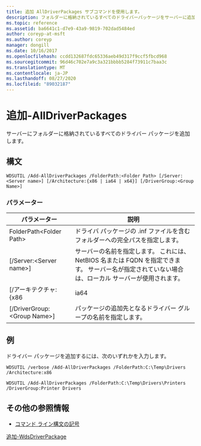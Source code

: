 ```yaml
---
title: 追加 AllDriverPackages サブコマンドを使用します。
description: フォルダーに格納されているすべてのドライバーパッケージをサーバーに追加する追加 AllDriverPackages のリファレンス記事です。
ms.topic: reference
ms.assetid: ba6641c1-d7e9-43a9-9819-702dad5484ed
author: coreyp-at-msft
ms.author: coreyp
manager: dongill
ms.date: 10/16/2017
ms.openlocfilehash: ccdd132687fdc65336aeb49d317f9ccf5fbcd968
ms.sourcegitcommit: 96d46c702e7a9c3a321bbbb5284f73911c7baa3c
ms.translationtype: MT
ms.contentlocale: ja-JP
ms.lasthandoff: 08/27/2020
ms.locfileid: "89032187"
---
```

# <a name="add-alldriverpackages"></a>追加-AllDriverPackages

サーバーにフォルダーに格納されているすべてのドライバー パッケージを追加します。

## <a name="syntax"></a>構文

```
WDSUTIL /Add-AllDriverPackages /FolderPath:<Folder Path> [/Server:<Server name>] [/Architecture:{x86 | ia64 | x64}] [/DriverGroup:<Group Name>]
```

### <a name="parameters"></a>パラメーター

|          パラメーター           |                                                              説明                                                              |
|------------------------------|---------------------------------------------------------------------------------------------------------------------------------------|
|  FolderPath\<Folder Path>  |                      ドライバ パッケージの .inf ファイルを含むフォルダーへの完全パスを指定します。                      |
|   [/Server:\<Server name>]   | サーバーの名前を指定します。 これには、NetBIOS 名または FQDN を指定できます。 サーバー名が指定されていない場合は、ローカル サーバーが使用されます。 |
|     [/アーキテクチャ: {x86      |                                                                 ia64                                                                  |
| [/DriverGroup:\<Group Name>] |                             パッケージの追加先となるドライバー グループの名前を指定します。                             |

## <a name="examples"></a>例

ドライバー パッケージを追加するには、次のいずれかを入力します。
```
WDSUTIL /verbose /Add-AllDriverPackages /FolderPath:C:\Temp\Drivers /Architecture:x86
```
```
WDSUTIL /Add-AllDriverPackages /FolderPath:C:\Temp\Drivers\Printers /DriverGroup:Printer Drivers
```

## <a name="additional-references"></a>その他の参照情報

- [コマンド ライン構文の記号](command-line-syntax-key.md)

[追加-WdsDriverPackage](/previous-versions/windows/powershell-scripting/dn283440(v=wps.630))
